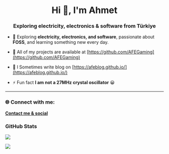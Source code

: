 <h1 align="center">Hi 👋, I'm Ahmet</h1>

<h3 align="center">Exploring electricity, electronics & software from Türkiye</h3>


- 🌱  Exploring **electricity, electronics, and software**, passionate about **FOSS**, and learning something new every day.
  
- 💾 All of my projects are available at [https://github.com/AFEGaming](https://github.com/AFEGaming)
  
- 📝 I Sometimes write blog on [https://afeblog.github.io/](https://afeblog.github.io/)

- ⚡ Fun fact **I am not a 27MHz crystal oscillator** 😀

---
<h3 align="left"> 🌐 Connect with me:</h3>

**[Contact me & social](https://afegaming.github.io/iletisim/)**

<h3 align="left">GitHub Stats</h3>

![](https://github-readme-stats.vercel.app/api/top-langs/?username=AFEGaming&theme=tokyonight&hide_border=false&include_all_commits=true&count_private=true&layout=compact)

![](https://github-readme-stats.vercel.app/api?username=AFEGaming&show_icons=true&theme=tokyonight)
